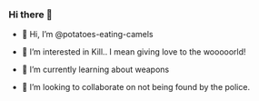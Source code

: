 ### Hi there 👋

- 👋 Hi, I’m @potatoes-eating-camels

- 👀 I’m interested in Kill.. I mean giving love to the wooooorld!
- 🌱 I’m currently learning about weapons
- 💞️ I’m looking to collaborate on not being found by the police.
